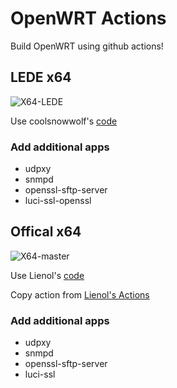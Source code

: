 # OpenWRT Actions

Build OpenWRT using github actions!

## LEDE x64

![X64-LEDE](https://github.com/alecthw/openwrt-actions/workflows/X64-LEDE/badge.svg)

Use coolsnowwolf's [code](https://github.com/coolsnowwolf/lede)

### Add additional apps

- udpxy
- snmpd
- openssl-sftp-server
- luci-ssl-openssl

## Offical x64

![X64-master](https://github.com/alecthw/openwrt-actions/workflows/X64-master/badge.svg)

Use Lienol's [code](https://github.com/Lienol/openwrt)

Copy action from [Lienol's Actions](https://github.com/Lienol/openwrt-actions)

### Add additional apps

- udpxy
- snmpd
- openssl-sftp-server
- luci-ssl
